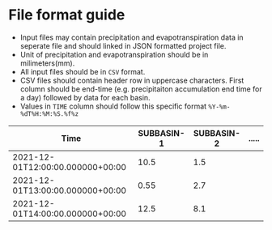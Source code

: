 # File format guide  

- Input files may contain precipitation and evapotranspiration data in seperate file and should linked in JSON formatted project file.
- Unit of precipitation and evapotranspiration should be in milimeters(mm). 
- All input files should be in `CSV` format. 
- CSV files should contain header row in uppercase characters. First column should be end-time (e.g. precipitaiton accumulation end time for a day) followed by data for each basin.
- Values in `TIME` column should follow  this specific format `%Y-%m-%dT%H:%M:%S.%f%z`

|Time                              |SUBBASIN-1|SUBBASIN-2| ..... |
|----------------------------------|----------|----------|-------|
| 2021-12-01T12:00:00.000000+00:00 |   10.5   |   1.5    |       | 
| 2021-12-01T13:00:00.000000+00:00 |   0.55   |   2.7    |       |
| 2021-12-01T14:00:00.000000+00:00 |   12.5   |   8.1    |       | 